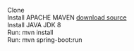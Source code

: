 Clone <br />
Install APACHE MAVEN <a href="https://maven.apache.org/download.cgi" target="_blank">download source</a><br />
Install JAVA JDK 8 <br />
Run: mvn install <br />
Run: mvn spring-boot:run <br />
